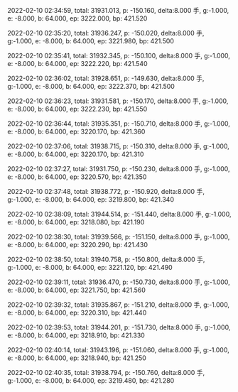 2022-02-10 02:34:59, total: 31931.013, p: -150.160, delta:8.000 手, g:-1.000, e: -8.000, b: 64.000, ep: 3222.000, bp: 421.520

2022-02-10 02:35:20, total: 31936.247, p: -150.020, delta:8.000 手, g:-1.000, e: -8.000, b: 64.000, ep: 3221.980, bp: 421.500

2022-02-10 02:35:41, total: 31932.345, p: -150.100, delta:8.000 手, g:-1.000, e: -8.000, b: 64.000, ep: 3222.220, bp: 421.540

2022-02-10 02:36:02, total: 31928.651, p: -149.630, delta:8.000 手, g:-1.000, e: -8.000, b: 64.000, ep: 3222.370, bp: 421.500

2022-02-10 02:36:23, total: 31931.581, p: -150.170, delta:8.000 手, g:-1.000, e: -8.000, b: 64.000, ep: 3222.230, bp: 421.550

2022-02-10 02:36:44, total: 31935.351, p: -150.710, delta:8.000 手, g:-1.000, e: -8.000, b: 64.000, ep: 3220.170, bp: 421.360

2022-02-10 02:37:06, total: 31938.715, p: -150.310, delta:8.000 手, g:-1.000, e: -8.000, b: 64.000, ep: 3220.170, bp: 421.310

2022-02-10 02:37:27, total: 31931.750, p: -150.230, delta:8.000 手, g:-1.000, e: -8.000, b: 64.000, ep: 3220.570, bp: 421.350

2022-02-10 02:37:48, total: 31938.772, p: -150.920, delta:8.000 手, g:-1.000, e: -8.000, b: 64.000, ep: 3219.800, bp: 421.340

2022-02-10 02:38:09, total: 31944.514, p: -151.440, delta:8.000 手, g:-1.000, e: -8.000, b: 64.000, ep: 3218.080, bp: 421.190

2022-02-10 02:38:30, total: 31939.566, p: -151.150, delta:8.000 手, g:-1.000, e: -8.000, b: 64.000, ep: 3220.290, bp: 421.430

2022-02-10 02:38:50, total: 31940.758, p: -150.800, delta:8.000 手, g:-1.000, e: -8.000, b: 64.000, ep: 3221.120, bp: 421.490

2022-02-10 02:39:11, total: 31936.470, p: -150.730, delta:8.000 手, g:-1.000, e: -8.000, b: 64.000, ep: 3221.750, bp: 421.560

2022-02-10 02:39:32, total: 31935.867, p: -151.210, delta:8.000 手, g:-1.000, e: -8.000, b: 64.000, ep: 3220.310, bp: 421.440

2022-02-10 02:39:53, total: 31944.201, p: -151.730, delta:8.000 手, g:-1.000, e: -8.000, b: 64.000, ep: 3218.910, bp: 421.330

2022-02-10 02:40:14, total: 31943.196, p: -151.060, delta:8.000 手, g:-1.000, e: -8.000, b: 64.000, ep: 3218.940, bp: 421.250

2022-02-10 02:40:35, total: 31938.794, p: -150.760, delta:8.000 手, g:-1.000, e: -8.000, b: 64.000, ep: 3219.480, bp: 421.280